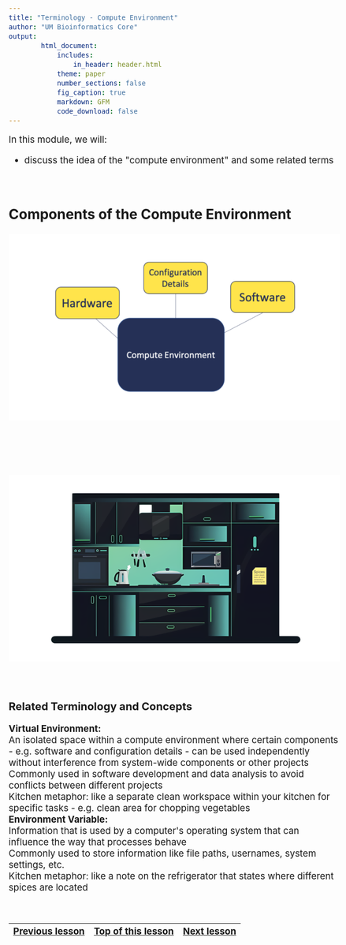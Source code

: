 ```yaml
---
title: "Terminology - Compute Environment"
author: "UM Bioinformatics Core"
output:
        html_document:
            includes:
                in_header: header.html
            theme: paper
            number_sections: false
            fig_caption: true
            markdown: GFM
            code_download: false
---
```

<style type="text/css">
body{ /* Normal  */
      font-size: 14pt;
  }
pre {
  font-size: 12pt
}
</style>

In this module, we will:

* discuss the idea of the "compute environment" and some related terms

<br>

## Components of the Compute Environment

![](images/ModuleTCE_compute_env_building_blocks.png)

<br>
<br>
<br>

![](images/ModuleTCE_kitchen.png)

<br>

### Related Terminology and Concepts

**Virtual Environment:**  
An isolated space within a compute environment where certain components - e.g. software and configuration details - can be used independently without interference from system-wide components or other projects  
Commonly used in software development and data analysis to avoid conflicts between different projects  
Kitchen metaphor: like a separate clean workspace within your kitchen for specific tasks - e.g. clean area for chopping vegetables  
**Environment Variable:**  
Information that is used by a computer's operating system that can influence the way that processes behave  
Commonly used to store information like file paths, usernames, system settings, etc.  
Kitchen metaphor: like a note on the refrigerator that states where different spices are located  

<br>

| [Previous lesson](Module_great_lakes_cluster.html) | [Top of this lesson](#top) | [Next lesson](Module_software_management_conda.html) |
| :--- | :----: | ---: |